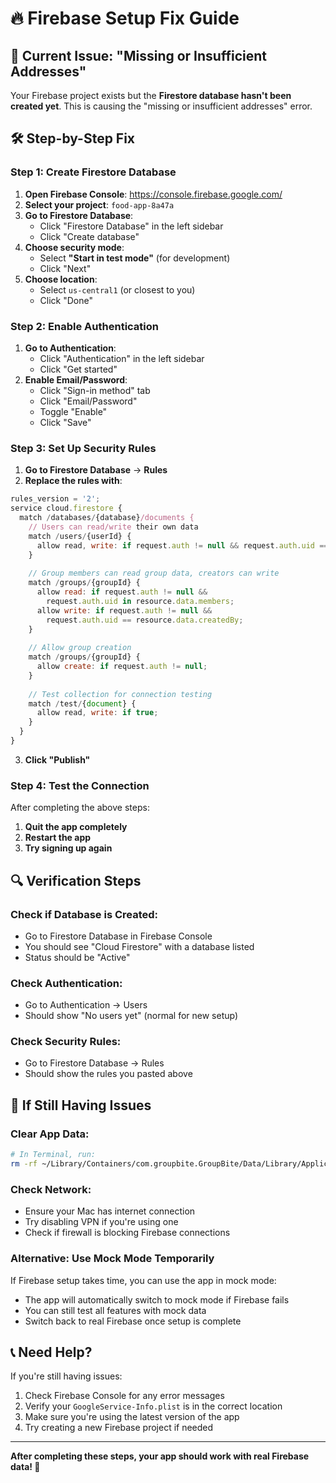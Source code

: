 # 🔥 Firebase Setup Fix Guide

## 🚨 Current Issue: "Missing or Insufficient Addresses"

Your Firebase project exists but the **Firestore database hasn't been created yet**. This is causing the "missing or insufficient addresses" error.

## 🛠️ Step-by-Step Fix

### Step 1: Create Firestore Database

1. **Open Firebase Console**: https://console.firebase.google.com/
2. **Select your project**: `food-app-8a47a`
3. **Go to Firestore Database**:
   - Click "Firestore Database" in the left sidebar
   - Click "Create database"
4. **Choose security mode**:
   - Select **"Start in test mode"** (for development)
   - Click "Next"
5. **Choose location**:
   - Select `us-central1` (or closest to you)
   - Click "Done"

### Step 2: Enable Authentication

1. **Go to Authentication**:
   - Click "Authentication" in the left sidebar
   - Click "Get started"
2. **Enable Email/Password**:
   - Click "Sign-in method" tab
   - Click "Email/Password"
   - Toggle "Enable"
   - Click "Save"

### Step 3: Set Up Security Rules

1. **Go to Firestore Database** → **Rules**
2. **Replace the rules with**:

```javascript
rules_version = '2';
service cloud.firestore {
  match /databases/{database}/documents {
    // Users can read/write their own data
    match /users/{userId} {
      allow read, write: if request.auth != null && request.auth.uid == userId;
    }
    
    // Group members can read group data, creators can write
    match /groups/{groupId} {
      allow read: if request.auth != null && 
        request.auth.uid in resource.data.members;
      allow write: if request.auth != null && 
        request.auth.uid == resource.data.createdBy;
    }
    
    // Allow group creation
    match /groups/{groupId} {
      allow create: if request.auth != null;
    }
    
    // Test collection for connection testing
    match /test/{document} {
      allow read, write: if true;
    }
  }
}
```

3. **Click "Publish"**

### Step 4: Test the Connection

After completing the above steps:

1. **Quit the app completely**
2. **Restart the app**
3. **Try signing up again**

## 🔍 Verification Steps

### Check if Database is Created:
- Go to Firestore Database in Firebase Console
- You should see "Cloud Firestore" with a database listed
- Status should be "Active"

### Check Authentication:
- Go to Authentication → Users
- Should show "No users yet" (normal for new setup)

### Check Security Rules:
- Go to Firestore Database → Rules
- Should show the rules you pasted above

## 🚨 If Still Having Issues

### Clear App Data:
```bash
# In Terminal, run:
rm -rf ~/Library/Containers/com.groupbite.GroupBite/Data/Library/Application\ Support/firestore/
```

### Check Network:
- Ensure your Mac has internet connection
- Try disabling VPN if you're using one
- Check if firewall is blocking Firebase connections

### Alternative: Use Mock Mode Temporarily
If Firebase setup takes time, you can use the app in mock mode:
- The app will automatically switch to mock mode if Firebase fails
- You can still test all features with mock data
- Switch back to real Firebase once setup is complete

## 📞 Need Help?

If you're still having issues:
1. Check Firebase Console for any error messages
2. Verify your `GoogleService-Info.plist` is in the correct location
3. Make sure you're using the latest version of the app
4. Try creating a new Firebase project if needed

---

**After completing these steps, your app should work with real Firebase data! 🎉** 